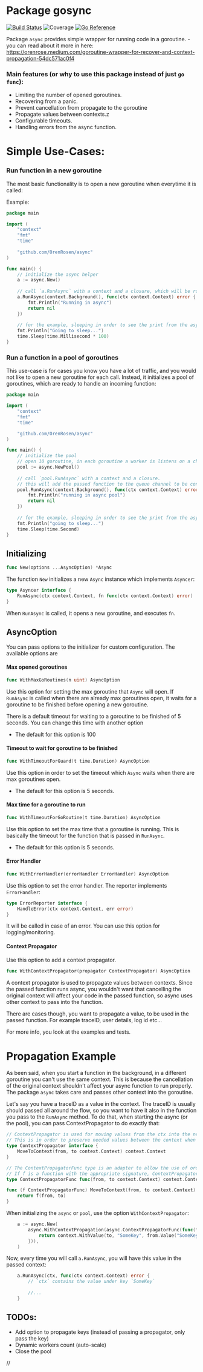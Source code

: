 # Package gosync

[![Build Status](https://github.com/OrenRosen/go/actions/workflows/merge.yaml/badge.svg?branch=main)](https://github.com/OrenRosen/go/blob/main/.github/workflows/merge.yaml)
![Coverage](https://img.shields.io/badge/Coverage-78.9%25-brightgreen)
[![Go Reference](https://pkg.go.dev/badge/github.com/OrenRosen/async.svg)](https://pkg.go.dev/github.com/OrenRosen/async)


Package `async` provides simple wrapper for running code in a goroutine. - you can read about it more in here: https://orenrose.medium.com/goroutine-wrapper-for-recover-and-context-propagation-54dc571ac0f4

### Main features (or why to use this package instead of just `go func`):
- Limiting the number of opened goroutines.
- Recovering from a panic.
- Prevent cancellation from propagate to the goroutine
- Propagate values between contexts.z
- Configurable timeouts.
- Handling errors from the async function.

# Simple Use-Cases:

### Run function in a new goroutine
The most basic functionality is to open a new goroutine when everytime it is called:

Example:

```go
package main

import (
	"context"
	"fmt"
	"time"
	
	"github.com/OrenRosen/async"
)

func main() {
	// initialize the async helper
	a := async.New()
	
	// call `a.RunAsync` with a context and a closure, which will be run in a new goroutine
	a.RunAsync(context.Background(), func(ctx context.Context) error {
		fmt.Println("Running in async")
		return nil
	})
	
	// for the example, sleeping in order to see the print from the async function
	fmt.Println("Going to sleep...")
	time.Sleep(time.Millisecond * 100)
}
```

### Run a function in a pool of goroutines

This use-case is for cases you know you have a lot of traffic, and you would not like to open a new goroutine for each call. Instead, it initializes a pool of goroutines, which are ready to handle an incoming function:

```go
package main

import (
	"context"
	"fmt"
	"time"

	"github.com/OrenRosen/async"
)

func main() {
	// initialize the pool
	// open 10 goroutine, in each goroutine a worker is listens on a channel for a received function 
	pool := async.NewPool()
	
	// call `pool.RunAsync` with a context and a closure.
	// this will add the passed function to the queue channel to be consumed by an available worker 
	pool.RunAsync(context.Background(), func(ctx context.Context) error {
		fmt.Println("running in async pool")
		return nil
	})
	
	// for the example, sleeping in order to see the print from the async function
	fmt.Println("going to sleep...")
	time.Sleep(time.Second)
}
```








## Initializing
```go
func New(options ...AsyncOption) *Async
```
The function `New` initializes a new `Async` instance which implements `Asyncer`:
```go
type Asyncer interface {
    RunAsync(ctx context.Context, fn func(ctx context.Context) error)
}
```
When `RunAsync` is called, it opens a new goroutine, and executes `fn`.

## AsyncOption
You can pass options to the initializer for custom configuration. The available options are

#### Max opened goroutines
```go
func WithMaxGoRoutines(n uint) AsyncOption
```
Use this option for setting the max goroutine that `Async` will open. If `RunAsync` is called when there are already max goroutines open, it waits for a goroutine to be finished before opening a new goroutine.

There is a default timeout for waiting to a goroutine to be finished of 5 seconds. You can change this time with another option

- The default for this option is 100

#### Timeout to wait for goroutine to be finished
```go
func WithTimeoutForGuard(t time.Duration) AsyncOption
```
Use this option in order to set the timeout which `Async` waits when there are max goroutines open.

- The default for this option is 5 seconds.

#### Max time for a goroutine to run
```go
func WithTimeoutForGoRoutine(t time.Duration) AsyncOption
```
Use this option to set the max time that a goroutine is running. This is basically the timeout for the function that is passed in `RunAsync`.  
- The default for this option is 5 seconds.


#### Error Handler
```go
func WithErrorHandler(errorHandler ErrorHandler) AsyncOption
```
Use this option to set the error handler. The reporter implements `ErrorHandler`:
```go
type ErrorReporter interface {
	HandleError(ctx context.Context, err error)
}
```
It will be called in case of an error. You can use this option for logging/monitoring.

#### Context Propagator
Use this option to add a context propagator. 
```go
func WithContextPropagator(propagator ContextPropagator) AsyncOption
```
A context propagator is used to propagate values between contexts. Since the passed function runs async, you wouldn't want that cancelling the original context will affect your code in the passed function, so async uses other context to pass into the function.

There are cases though, you want to propagate a value, to be used in the passed function. For example traceID, user details, log id etc...

For more info, you look at the examples and tests. 

# Propagation Example
As been said, when you start a function in the background, in a different goroutine you can't use the same context. This is because the cancellation of the original context shouldn't affect your async function to run properly. The package `async` takes care and passes other context into the goroutine.

Let's say you have a traceID as a value in the context. The traceID is usually should passed all around the flow, so you want to have it also in the function you pass to the `RunAsync` method.
To do that, when starting the async (or the pool), you can pass ContextPropagator to do exactly that:
```go
// ContextPropagator is used for moving values from the ctx into the new context.
// This is in order to preserve needed values between the context when initializing a new goroutine.
type ContextPropagator interface {
    MoveToContext(from, to context.Context) context.Context
}

// The ContextPropagatorFunc type is an adapter to allow the use of ordinary functions as context propagators.
// If f is a function with the appropriate signature, ContextPropagatorFunc(f) is a propagator that calls f.
type ContextPropagatorFunc func(from, to context.Context) context.Context

func (f ContextPropagatorFunc) MoveToContext(from, to context.Context) context.Context {
    return f(from, to)
}
```
When initializing the `async` or `pool`, use the option `WithContextPropagator`: 

```go
	a := async.New(
        async.WithContextPropagation(async.ContextPropagatorFunc(func(from, to context.Context) context.Context {
            return context.WithValue(to, "SomeKey", from.Value("SomeKey"))
        })),
    )
```

Now, every time you will call `a.RunAsync`, you will have this value in the passed context:
```go
	a.RunAsync(ctx, func(ctx context.Context) error {
		// `ctx` contains the value under key `SomeKey`
		
		//...
	}
```

## TODOs:

- Add option to propagate keys (instead of passing a propagator, only pass the key) 
- Dynamic workers count (auto-scale)
- Close the pool








// 